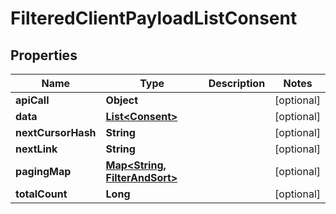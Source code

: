 

# FilteredClientPayloadListConsent


## Properties

Name | Type | Description | Notes
------------ | ------------- | ------------- | -------------
**apiCall** | **Object** |  |  [optional]
**data** | [**List&lt;Consent&gt;**](Consent.md) |  |  [optional]
**nextCursorHash** | **String** |  |  [optional]
**nextLink** | **String** |  |  [optional]
**pagingMap** | [**Map&lt;String, FilterAndSort&gt;**](FilterAndSort.md) |  |  [optional]
**totalCount** | **Long** |  |  [optional]



